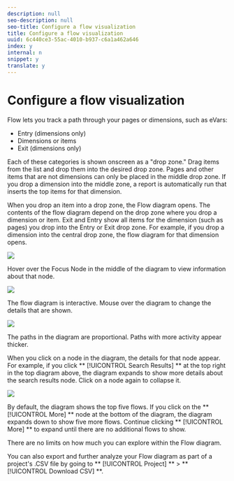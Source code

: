 ```yaml
---
description: null
seo-description: null
seo-title: Configure a flow visualization
title: Configure a flow visualization
uuid: 6c440ce3-55ac-4010-b937-c6a1a462a646
index: y
internal: n
snippet: y
translate: y
---
```


# Configure a flow visualization

Flow lets you track a path through your pages or dimensions, such as eVars: 


* Entry (dimensions only)
* Dimensions or items
* Exit (dimensions only)


Each of these categories is shown onscreen as a "drop zone." Drag items from the list and drop them into the desired drop zone. Pages and other items that are not dimensions can only be placed in the middle drop zone. If you drop a dimension into the middle zone, a report is automatically run that inserts the top items for that dimension. 

When you drop an item into a drop zone, the Flow diagram opens. The contents of the flow diagram depend on the drop zone where you drop a dimension or item. Exit and Entry show all items for the dimension (such as pages) you drop into the Entry or Exit drop zone. For example, if you drop a dimension into the central drop zone, the flow diagram for that dimension opens. 

![](graphics/flow.jpg) 

Hover over the Focus Node in the middle of the diagram to view information about that node. 

![](graphics/flow4.jpg) 

The flow diagram is interactive. Mouse over the diagram to change the details that are shown. 

![](graphics/flow2.jpg) 

The paths in the diagram are proportional. Paths with more activity appear thicker. 

When you click on a node in the diagram, the details for that node appear. For example, if you click ** [!UICONTROL  Search Results] ** at the top right in the top diagram above, the diagram expands to show more details about the search results node. Click on a node again to collapse it. 

![](graphics/flow3.jpg) 

By default, the diagram shows the top five flows. If you click on the ** [!UICONTROL  More] ** node at the bottom of the diagram, the diagram expands down to show five more flows. Continue clicking ** [!UICONTROL  More] ** to expand until there are no additional flows to show. 

There are no limits on how much you can explore within the Flow diagram. 

You can also export and further analyze your Flow diagram as part of a project's .CSV file by going to ** [!UICONTROL  Project] ** > ** [!UICONTROL  Download CSV] **. 
